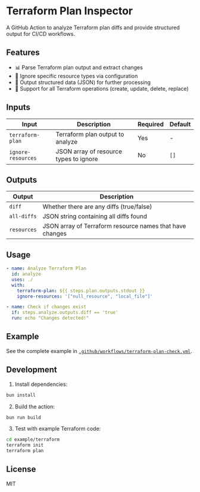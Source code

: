 # Terraform Plan Inspector

A GitHub Action to analyze Terraform plan diffs and provide structured output for CI/CD workflows.

## Features

- 📊 Parse Terraform plan output and extract changes
- 🚫 Ignore specific resource types via configuration
- 📝 Output structured data (JSON) for further processing
- 🔄 Support for all Terraform operations (create, update, delete, replace)

## Inputs

| Input | Description | Required | Default |
|-------|-------------|----------|---------|
| `terraform-plan` | Terraform plan output to analyze | Yes | - |
| `ignore-resources` | JSON array of resource types to ignore | No | `[]` |

## Outputs

| Output | Description |
|--------|-------------|
| `diff` | Whether there are any diffs (true/false) |
| `all-diffs` | JSON string containing all diffs found |
| `resources` | JSON array of Terraform resource names that have changes |

## Usage

```yaml
- name: Analyze Terraform Plan
  id: analyze
  uses: ./
  with:
    terraform-plan: ${{ steps.plan.outputs.stdout }}
    ignore-resources: '["null_resource", "local_file"]'

- name: Check if changes exist
  if: steps.analyze.outputs.diff == 'true'
  run: echo "Changes detected!"
```

## Example

See the complete example in [`.github/workflows/terraform-plan-check.yml`](./.github/workflows/terraform-plan-check.yml).

## Development

1. Install dependencies:
```bash
bun install
```

2. Build the action:
```bash
bun run build
```

3. Test with example Terraform code:
```bash
cd example/terraform
terraform init
terraform plan
```

## License

MIT